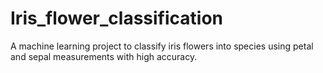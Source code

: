 # Iris_flower_classification
A machine learning project to classify iris flowers into species using petal and sepal measurements with high accuracy.
